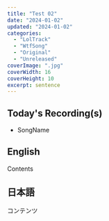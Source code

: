 ```yaml
---
title: "Test 02"
date: "2024-01-02"
updated: "2024-01-02"
categories:
  - "LolTrack"
  - "WtfSong"
  - "Original"
  - "Unreleased"
coverImage: ".jpg"
coverWidth: 16
coverHeight: 10
excerpt: sentence
---
```


<script>
    import AudioClip from '$lib/components/AudioClip.svelte'
</script>

## Today's Recording(s)
- SongName
<AudioClip fileName=".mp3" />

## English
Contents

## 日本語
コンテンツ